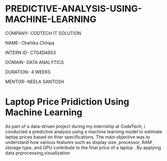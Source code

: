 # PREDICTIVE-ANALYSIS-USING-MACHINE-LEARNING

COMPANY- CODTECH IT SOLUTION

NAME- Chehika Chhipa

INTERN ID- CT04DA653

DOMAIN- DATA ANALYTICS

DURATION- 4 WEEKS

MENTOR- NEELA SANTOSH

# Laptop Price Pridiction Using Machine Learning

As part of a data-driven project during my internship at CodeTech, i conducted a predictive analysis using a machine learning model to estimate laptop prices based on thier specifications. The main objective was to understand how various features such as display size ,processor, RAM , storage type, and GPU contribute to the final price of a laptop . By applying data prprocessing,visualization



